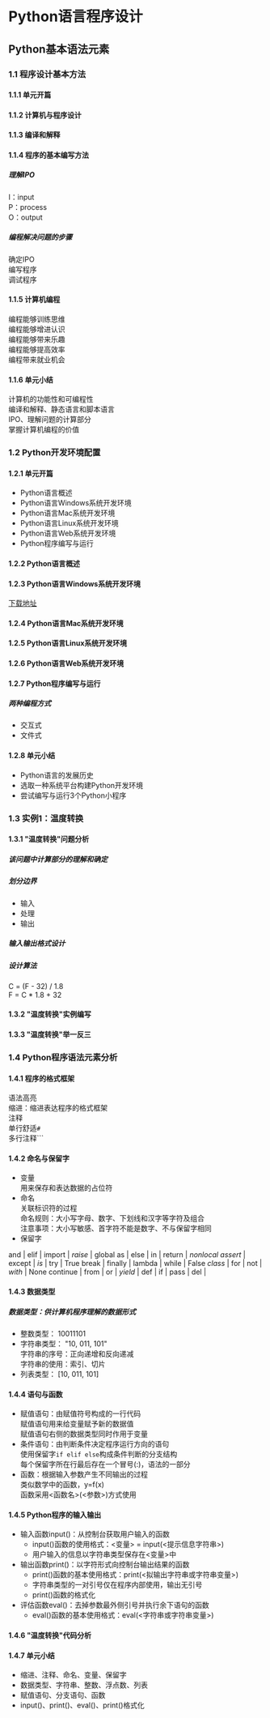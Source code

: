 # Python语言程序设计
## Python基本语法元素

### 1.1 程序设计基本方法
#### 1.1.1 单元开篇
#### 1.1.2 计算机与程序设计
#### 1.1.3 编译和解释
#### 1.1.4 程序的基本编写方法
##### 理解IPO  
I：input  
P：process  
O：output  
##### 编程解决问题的步骤  
确定IPO  
编写程序  
调试程序  
#### 1.1.5 计算机编程
编程能够训练思维  
编程能够增进认识  
编程能够带来乐趣  
编程能够提高效率  
编程带来就业机会  
#### 1.1.6 单元小结
计算机的功能性和可编程性  
编译和解释、静态语言和脚本语言  
IPO、理解问题的计算部分  
掌握计算机编程的价值  

### 1.2 Python开发环境配置
#### 1.2.1 单元开篇
- Python语言概述
- Python语言Windows系统开发环境
- Python语言Mac系统开发环境
- Python语言Linux系统开发环境
- Python语言Web系统开发环境
- Python程序编写与运行

#### 1.2.2 Python语言概述
#### 1.2.3 Python语言Windows系统开发环境
[下载地址](https://www.python.org/)
#### 1.2.4 Python语言Mac系统开发环境
#### 1.2.5 Python语言Linux系统开发环境
#### 1.2.6 Python语言Web系统开发环境
#### 1.2.7 Python程序编写与运行
##### 两种编程方式
- 交互式
- 文件式

#### 1.2.8 单元小结
- Python语言的发展历史
- 选取一种系统平台构建Python开发环境
- 尝试编写与运行3个Python小程序

### 1.3 实例1：温度转换
#### 1.3.1 "温度转换"问题分析
##### 该问题中计算部分的理解和确定
##### 划分边界
- 输入
- 处理
- 输出

##### 输入输出格式设计
##### 设计算法
C = (F - 32) / 1.8  
F = C * 1.8 + 32  

#### 1.3.2 "温度转换"实例编写

#### 1.3.3 "温度转换"举一反三

### 1.4 Python程序语法元素分析
#### 1.4.1 程序的格式框架
语法高亮  
缩进：缩进表达程序的格式框架  
注释  
	单行舒适`#`  
	多行注释\`\`\`  
#### 1.4.2 命名与保留字
- 变量  
用来保存和表达数据的占位符  
- 命名  
关联标识符的过程  
	命名规则：大小写字母、数字、下划线和汉字等字符及组合  
	注意事项：大小写敏感、首字符不能是数字、不与保留字相同  
- 保留字  

and | elif | import | _raise_ | global
as | else | in | return | _nonlocal_ 
_assert_ | except | _is_ | try | True 
break | finally | lambda | while | False
_class_ | for | not | _with_ | None 
continue | from | or | _yield_ | 
def | if | pass | del | 

#### 1.4.3 数据类型
##### 数据类型：供计算机程序理解的数据形式  
- 整数类型： 10011101  
- 字符串类型： "10, 011, 101"  
字符串的序号：正向递增和反向递减  
字符串的使用：索引、切片  
- 列表类型： [10, 011, 101]  

#### 1.4.4 语句与函数
- 赋值语句：由赋值符号构成的一行代码  
赋值语句用来给变量赋予新的数据值  
赋值语句右侧的数据类型同时作用于变量  
- 条件语句：由判断条件决定程序运行方向的语句  
使用保留字`if elif else`构成条件判断的分支结构  
每个保留字所在行最后存在一个冒号(:)，语法的一部分  
- 函数：根据输入参数产生不同输出的过程  
类似数学中的函数，y=f(x)  
函数采用<函数名>(<参数>)方式使用  

#### 1.4.5 Python程序的输入输出
- 输入函数input()：从控制台获取用户输入的函数  
  - input()函数的使用格式：<变量> = input(<提示信息字符串>)  
  - 用户输入的信息以字符串类型保存在<变量>中  
- 输出函数print()：以字符形式向控制台输出结果的函数  
  - print()函数的基本使用格式：print(<拟输出字符串或字符串变量>)  
  - 字符串类型的一对引号仅在程序内部使用，输出无引号  
  - print()函数的格式化  
- 评估函数eval()：去掉参数最外侧引号并执行余下语句的函数  
  - eval()函数的基本使用格式：eval(<字符串或字符串变量>)  

#### 1.4.6 "温度转换"代码分析
#### 1.4.7 单元小结
- 缩进、注释、命名、变量、保留字  
- 数据类型、字符串、整数、浮点数、列表  
- 赋值语句、分支语句、函数  
- input()、print()、eval()、print()格式化  

